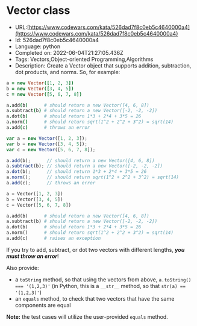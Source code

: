 # Vector class

 - URL:[https://www.codewars.com/kata/526dad7f8c0eb5c4640000a4](https://www.codewars.com/kata/526dad7f8c0eb5c4640000a4)
 - Id: 526dad7f8c0eb5c4640000a4
 - Language: python
 - Completed on: 2022-06-04T21:27:05.436Z
 - Tags: Vectors,Object-oriented Programming,Algorithms
 - Description:
Create a Vector object that supports addition, subtraction, dot products, and norms. So, for example:

```coffeescript
a = new Vector([1, 2, 3])
b = new Vector([3, 4, 5])
c = new Vector([5, 6, 7, 8])

a.add(b)      # should return a new Vector([4, 6, 8])
a.subtract(b) # should return a new Vector([-2, -2, -2])
a.dot(b)      # should return 1*3 + 2*4 + 3*5 = 26
a.norm()      # should return sqrt(1^2 + 2^2 + 3^2) = sqrt(14)
a.add(c)      # throws an error
```
```javascript
var a = new Vector([1, 2, 3]);
var b = new Vector([3, 4, 5]);
var c = new Vector([5, 6, 7, 8]);

a.add(b);      // should return a new Vector([4, 6, 8])
a.subtract(b); // should return a new Vector([-2, -2, -2])
a.dot(b);      // should return 1*3 + 2*4 + 3*5 = 26
a.norm();      // should return sqrt(1^2 + 2^2 + 3^2) = sqrt(14)
a.add(c);      // throws an error
```
```python
a = Vector([1, 2, 3])
b = Vector([3, 4, 5])
c = Vector([5, 6, 7, 8])

a.add(b)      # should return a new Vector([4, 6, 8])
a.subtract(b) # should return a new Vector([-2, -2, -2])
a.dot(b)      # should return 1*3 + 2*4 + 3*5 = 26
a.norm()      # should return sqrt(1^2 + 2^2 + 3^2) = sqrt(14)
a.add(c)      # raises an exception
```

If you try to add, subtract, or dot two vectors with different lengths, ***you must throw an error***!

Also provide:

- a `toString` method, so that using the vectors from above, `a.toString() === '(1,2,3)'` (in Python, this is a `__str__` method, so that `str(a) == '(1,2,3)'`)
- an `equals` method, to check that two vectors that have the same components are equal

**Note:** the test cases will utilize the user-provided `equals` method.
